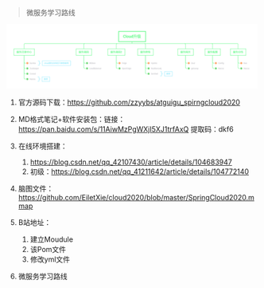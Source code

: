 > 微服务学习路线

![Cloud升级](assets/Cloud升级.png)

1. 官方源码下载：https://github.com/zzyybs/atguigu_spirngcloud2020

2. MD格式笔记+软件安装包：链接：https://pan.baidu.com/s/11AiwMzPgWXjI5XJ1trfAxQ 提取码：dkf6

3. 在线环境搭建：
   1. https://blog.csdn.net/qq_42107430/article/details/104683947
   2. 初级：https://blog.csdn.net/qq_41211642/article/details/104772140

4. 脑图文件：https://github.com/EiletXie/cloud2020/blob/master/SpringCloud2020.mmap

5. B站地址：
   1. 建立Moudule
   2. 该Pom文件
   3. 修改yml文件

6. 微服务学习路线

   

   